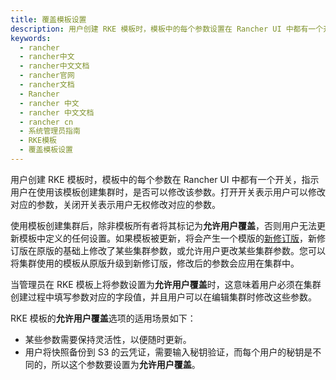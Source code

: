 ```yaml
---
title: 覆盖模板设置
description: 用户创建 RKE 模板时，模板中的每个参数设置在 Rancher UI 中都有一个开关，指示用户在使用该模板创建集群时，是否可以修改该参数。打开开关表示用户可以修改对应的参数，关闭开关表示用户无权修改对应的参数。
keywords:
  - rancher
  - rancher中文
  - rancher中文文档
  - rancher官网
  - rancher文档
  - Rancher
  - rancher 中文
  - rancher 中文文档
  - rancher cn
  - 系统管理员指南
  - RKE模板
  - 覆盖模板设置
---
```


用户创建 RKE 模板时，模板中的每个参数在 Rancher UI 中都有一个开关，指示用户在使用该模板创建集群时，是否可以修改该参数。打开开关表示用户可以修改对应的参数，关闭开关表示用户无权修改对应的参数。

使用模板创建集群后，除非模板所有者将其标记为**允许用户覆盖**，否则用户无法更新模板中定义的任何设置。如果模板被更新，将会产生一个模版的[新修订版](/docs/rancher2.5/admin-settings/rke-templates/creating-and-revising/)，新修订版在原版的基础上修改了某些集群参数，或允许用户更改某些集群参数。您可以将集群使用的模板从原版升级到新修订版，修改后的参数会应用在集群中。

当管理员在 RKE 模板上将参数设置为**允许用户覆盖**时，这意味着用户必须在集群创建过程中填写参数对应的字段值，并且用户可以在编辑集群时修改这些参数。

RKE 模板的**允许用户覆盖**选项的适用场景如下：

- 某些参数需要保持灵活性，以便随时更新。
- 用户将快照备份到 S3 的云凭证，需要输入秘钥验证，而每个用户的秘钥是不同的，所以这个参数要设置为**允许用户覆盖**。
